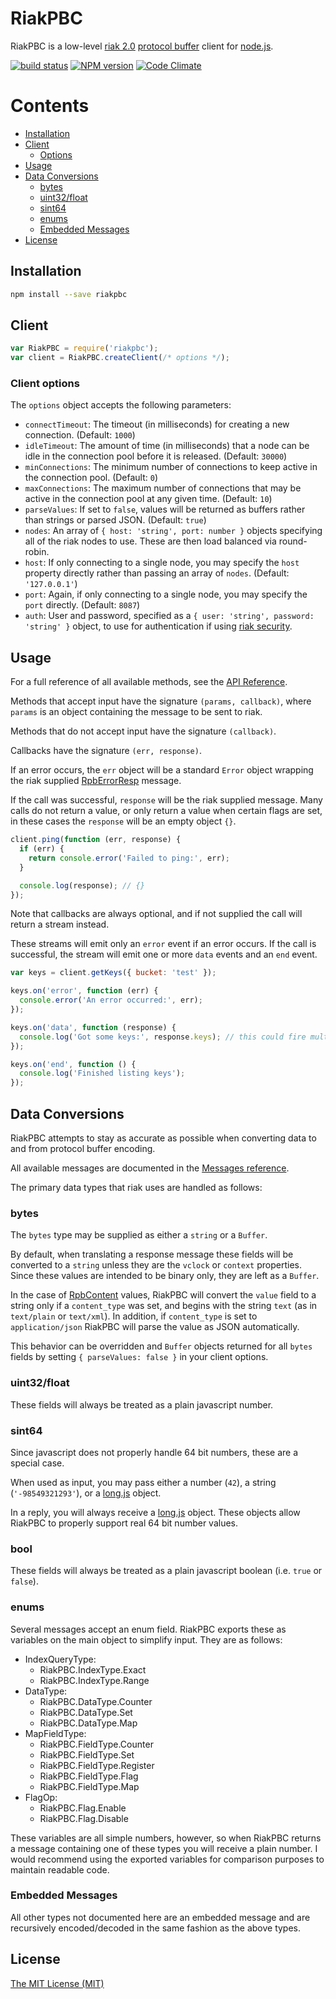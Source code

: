 # RiakPBC
RiakPBC is a low-level [riak 2.0](http://basho.com/riak) [protocol buffer](https://developers.google.com/protocol-buffers/docs/overview) client for [node.js](http://nodejs.org/).

[![build status](http://img.shields.io/travis/nlf/riakpbc/master.svg)](http://travis-ci.org/nlf/riakpbc)
[![NPM version](http://img.shields.io/npm/v/riakpbc.svg)](https://www.npmjs.org/package/riakpbc)
[![Code Climate](http://img.shields.io/codeclimate/github/nlf/riakpbc.svg)](https://codeclimate.com/github/nlf/riakpbc)

# Contents
- [Installation](#installation)
- [Client](#client)
  - [Options](#options)
- [Usage](#usage)
- [Data Conversions](#data-conversions)
  - [bytes](#bytes)
  - [uint32/float](#uint32float)
  - [sint64](#sint64)
  - [enums](#enums)
  - [Embedded Messages](#embedded-messages)
- [License](#license)


## Installation

```bash
npm install --save riakpbc
```

## Client

```javascript
var RiakPBC = require('riakpbc');
var client = RiakPBC.createClient(/* options */);
```

### Client options

The `options` object accepts the following parameters:

- `connectTimeout`: The timeout (in milliseconds) for creating a new connection. (Default: `1000`)
- `idleTimeout`: The amount of time (in milliseconds) that a node can be idle in the connection pool before it is released. (Default: `30000`)
- `minConnections`: The minimum number of connections to keep active in the connection pool. (Default: `0`)
- `maxConnections`: The maximum number of connections that may be active in the connection pool at any given time. (Default: `10`)
- `parseValues`: If set to `false`, values will be returned as buffers rather than strings or parsed JSON. (Default: `true`)
- `nodes`: An array of `{ host: 'string', port: number }` objects specifying all of the riak nodes to use. These are then load balanced via round-robin.
- `host`: If only connecting to a single node, you may specify the `host` property directly rather than passing an array of `nodes`. (Default: `'127.0.0.1'`)
- `port`: Again, if only connecting to a single node, you may specify the `port` directly. (Default: `8087`)
- `auth`: User and password, specified as a `{ user: 'string', password: 'string' }` object, to use for authentication if using [riak security](http://docs.basho.com/riak/latest/ops/running/authz/).

## Usage

For a full reference of all available methods, see the [API Reference](doc/API.md).

Methods that accept input have the signature `(params, callback)`, where `params` is an object containing the message to be sent to riak.

Methods that do not accept input have the signature `(callback)`.

Callbacks have the signature `(err, response)`.

If an error occurs, the `err` object will be a standard `Error` object wrapping the riak supplied [RpbErrorResp](doc/Messages.md#rpberrorresp) message.

If the call was successful, `response` will be the riak supplied message. Many calls do not return a value, or only return a value when certain flags are set, in these cases the `response` will be an empty object `{}`.

```javascript
client.ping(function (err, response) {
  if (err) {
    return console.error('Failed to ping:', err);
  }

  console.log(response); // {}
});
```

Note that callbacks are always optional, and if not supplied the call will return a stream instead.

These streams will emit only an `error` event if an error occurs. If the call is successful, the stream will emit one or more `data` events and an `end` event.
```javascript
var keys = client.getKeys({ bucket: 'test' });

keys.on('error', function (err) {
  console.error('An error occurred:', err);
});

keys.on('data', function (response) {
  console.log('Got some keys:', response.keys); // this could fire multiple times
});

keys.on('end', function () {
  console.log('Finished listing keys');
});
```

## Data Conversions

RiakPBC attempts to stay as accurate as possible when converting data to and from protocol buffer encoding.

All available messages are documented in the [Messages reference](doc/Messages.md).

The primary data types that riak uses are handled as follows:

### bytes

The `bytes` type may be supplied as either a `string` or a `Buffer`.

By default, when translating a response message these fields will be converted to a `string` unless they are the `vclock` or `context` properties. Since these values are intended to be binary only, they are left as a `Buffer`.

In the case of [RpbContent](doc/Messages.md#rpbcontent) values, RiakPBC will convert the `value` field to a string only if a `content_type` was set, and begins with the string `text` (as in `text/plain` or `text/xml`). In addition, if `content_type` is set to `application/json` RiakPBC will parse the value as JSON automatically.

This behavior can be overridden and `Buffer` objects returned for all `bytes` fields by setting `{ parseValues: false }` in your client options.

### uint32/float

These fields will always be treated as a plain javascript number.

### sint64

Since javascript does not properly handle 64 bit numbers, these are a special case.

When used as input, you may pass either a number (`42`), a string (`'-98549321293'`), or a [long.js](https://github.com/dcodeIO/Long.js) object.

In a reply, you will always receive a [long.js](https://github.com/dcodeIO/Long.js) object. These objects allow RiakPBC to properly support real 64 bit number values.

### bool

These fields will always be treated as a plain javascript boolean (i.e. `true` or `false`).

### enums

Several messages accept an enum field. RiakPBC exports these as variables on the main object to simplify input. They are as follows:

- IndexQueryType:
  - RiakPBC.IndexType.Exact
  - RiakPBC.IndexType.Range
- DataType:
  - RiakPBC.DataType.Counter
  - RiakPBC.DataType.Set
  - RiakPBC.DataType.Map
- MapFieldType:
  - RiakPBC.FieldType.Counter
  - RiakPBC.FieldType.Set
  - RiakPBC.FieldType.Register
  - RiakPBC.FieldType.Flag
  - RiakPBC.FieldType.Map
- FlagOp:
  - RiakPBC.Flag.Enable
  - RiakPBC.Flag.Disable

These variables are all simple numbers, however, so when RiakPBC returns a message containing one of these types you will receive a plain number. I would recommend using the exported variables for comparison purposes to maintain readable code.

### Embedded Messages

All other types not documented here are an embedded message and are recursively encoded/decoded in the same fashion as the above types.

## License

[The MIT License (MIT)](https://raw.githubusercontent.com/nlf/riakpbc/master/LICENSE)
